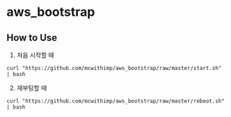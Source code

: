 # aws_bootstrap
## How to Use

1. 처음 시작할 때

```
curl "https://github.com/mcwithimp/aws_bootstrap/raw/master/start.sh" | bash 
```

2. 재부팅할 때

```
curl "https://github.com/mcwithimp/aws_bootstrap/raw/master/reboot.sh" | bash 
```
